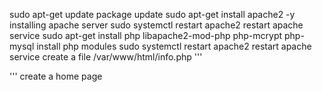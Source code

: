 sudo apt-get update
package update
sudo apt-get install apache2 -y
installing apache server
sudo systemctl restart apache2
restart apache service
sudo apt-get install php libapache2-mod-php php-mcrypt php-mysql 
install php modules
sudo systemctl restart apache2
restart apache service
create a file /var/www/html/info.php
'''
<?php
phpinfo();
?>
'''
create a home page